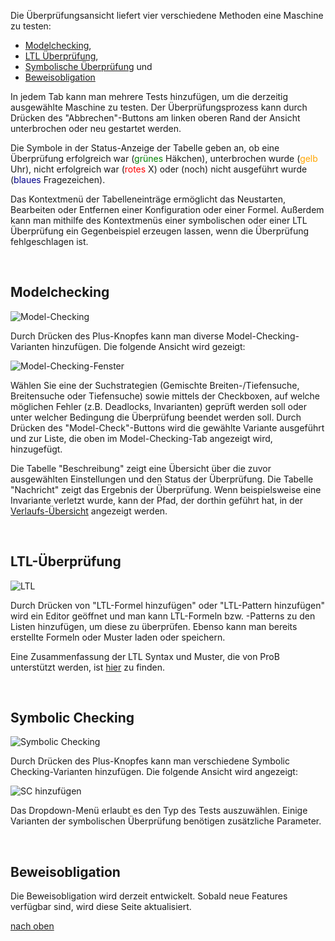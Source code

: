 Die Überprüfungsansicht liefert vier verschiedene Methoden eine Maschine zu testen:

* [Modelchecking](#Model),
* [LTL Überprüfung](#LTL),
* [Symbolische Überprüfung](#Symbolic) und
* [Beweisobligation](#ProofObligation)

In jedem Tab kann man mehrere Tests hinzufügen, um die derzeitig ausgewählte Maschine zu testen.
Der Überprüfungsprozess kann durch Drücken des "Abbrechen"-Buttons am linken oberen Rand der Ansicht unterbrochen oder neu gestartet werden.

Die Symbole in der Status-Anzeige der Tabelle geben an, ob eine Überprüfung erfolgreich war (<span style="color:green">grünes</span> Häkchen), 
unterbrochen wurde (<span style="color:orange">gelb</span> Uhr), nicht erfolgreich war (<span style="color:red">rotes</span> X) 
oder (noch) nicht ausgeführt wurde (<span style="color:darkblue">blaues</span> Fragezeichen).
  
Das Kontextmenü der Tabelleneinträge ermöglicht das Neustarten, Bearbeiten oder Entfernen einer Konfiguration oder einer Formel.
Außerdem kann man mithilfe des Kontextmenüs einer symbolischen oder einer LTL Überprüfung ein Gegenbeispiel erzeugen lassen, wenn die Überprüfung fehlgeschlagen ist. 

<br>

## <a id="Model"> Modelchecking </a>

![Model-Checking](../screenshots/Verifications/Modelchecking.png)

Durch Drücken des Plus-Knopfes kann man diverse Model-Checking-Varianten hinzufügen. Die folgende Ansicht wird gezeigt:

![Model-Checking-Fenster](../screenshots/Verifications/Modelchecking%20Stage.png)

Wählen Sie eine der Suchstrategien (Gemischte Breiten-/Tiefensuche, Breitensuche oder Tiefensuche) sowie mittels der Checkboxen, 
auf welche möglichen Fehler (z.B. Deadlocks, Invarianten) geprüft werden soll oder unter welcher Bedingung die Überprüfung beendet werden soll. 
Durch Drücken des "Model-Check"-Buttons wird die gewählte Variante ausgeführt und zur Liste, die oben im Model-Checking-Tab angezeigt wird, hinzugefügt.

Die Tabelle "Beschreibung" zeigt eine Übersicht über die zuvor ausgewählten Einstellungen und den Status der Überprüfung.
Die Tabelle "Nachricht" zeigt das Ergebnis der Überprüfung. Wenn beispielsweise eine Invariante verletzt wurde, kann der Pfad, der dorthin geführt hat, 
in der [Verlaufs-Übersicht](Verlauf.md) angezeigt werden.

<br>

## <a id="LTL"> LTL-Überprüfung </a>

![LTL](../screenshots/Verifications/LTL.png)

Durch Drücken von "LTL-Formel hinzufügen" oder "LTL-Pattern hinzufügen" wird ein Editor geöffnet 
und man kann LTL-Formeln bzw. -Patterns zu den Listen hinzufügen, um diese zu überprüfen.
Ebenso kann man bereits erstellte Formeln oder Muster laden oder speichern.

Eine Zusammenfassung der LTL Syntax und Muster, die von ProB unterstützt werden, ist [hier](LTL%20Syntax%20und%20Muster.md) zu finden.

<br>


## <a id="Symbolic"> Symbolic Checking </a>

![Symbolic Checking](../screenshots/Verifications/Symbolic%20Checking.png)

Durch Drücken des Plus-Knopfes kann man verschiedene Symbolic Checking-Varianten hinzufügen. Die folgende Ansicht wird angezeigt:

![SC hinzufügen](../screenshots/Verifications/Add%20SC.png)

Das Dropdown-Menü erlaubt es den Typ des Tests auszuwählen. Einige Varianten der symbolischen Überprüfung benötigen zusätzliche Parameter.

<br>

## <a id="ProofObligation"> Beweisobligation </a>

Die Beweisobligation wird derzeit entwickelt. Sobald neue Features verfügbar sind, wird diese Seite aktualisiert.


[nach oben](#top)
